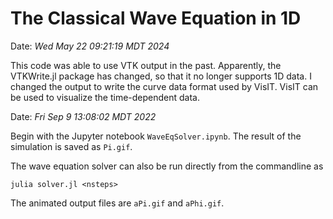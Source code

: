 # The Classical Wave Equation in 1D


Date: *Wed May 22 09:21:19 MDT 2024*

This code was able to use VTK output in the past.  Apparently, the VTKWrite.jl package has changed, so that it no longer supports 1D data.  I changed the output to write the curve data format used by VisIT.  VisIT can be used to visualize the time-dependent data.


Date: *Fri Sep  9 13:08:02 MDT 2022*

Begin with the Jupyter notebook `WaveEqSolver.ipynb`.  The result of the simulation is saved as `Pi.gif`.

The wave equation solver can also be run directly from the commandline as

    julia solver.jl <nsteps>

The animated output files are `aPi.gif` and `aPhi.gif`.

